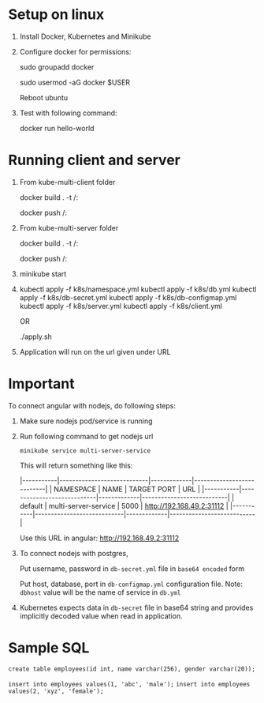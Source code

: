 # Setup on linux

1. Install Docker, Kubernetes and Minikube

2. Configure docker for permissions:

    sudo groupadd docker

    sudo usermod -aG docker $USER

    Reboot ubuntu

3.  Test with following command:

    docker run hello-world

# Running client and server

1.  From kube-multi-client folder

    docker build . -t <username>/<projectname>:<tagname>

    docker push <username>/<projectname>:<tagname>

2.  From kube-multi-server folder

    docker build . -t <username>/<projectname>:<tagname>

    docker push <username>/<projectname>:<tagname>

3.  minikube start

4.  kubectl apply -f k8s/namespace.yml
    kubectl apply -f k8s/db.yml
    kubectl apply -f k8s/db-secret.yml
    kubectl apply -f k8s/db-configmap.yml
    kubectl apply -f k8s/server.yml
    kubectl apply -f k8s/client.yml

    OR

    ./apply.sh

5.  Application will run on the url given under URL


# Important

  To connect angular with nodejs, do following steps:

  1. Make sure nodejs pod/service is running
  
  2. Run following command to get nodejs url

     `minikube service multi-server-service`

     This will return something like this:

     |-----------|----------------------------|-------------|---------------------------|
     | NAMESPACE |            NAME            | TARGET PORT |            URL            |
     |-----------|----------------------------|-------------|---------------------------|
     | default   | multi-server-service       |        5000 | http://192.168.49.2:31112 |
     |-----------|----------------------------|-------------|---------------------------|

     Use this URL in angular: http://192.168.49.2:31112

  3. To connect nodejs with postgres,      
     
     Put username, password in `db-secret.yml` file in `base64 encoded` form

     Put host, database, port in `db-configmap.yml` configuration file.
     Note: `dbhost` value will be the name of service in `db.yml`
 
  4. Kubernetes expects data in `db-secret` file in base64 string and provides implicitly decoded value when read in application.


# Sample SQL

`create table employees(id int, name varchar(256), gender varchar(20));`

`insert into employees values(1, 'abc', 'male');`
`insert into employees values(2, 'xyz', 'female');`
